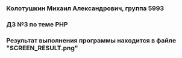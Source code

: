 ### Колотушкин Михаил Александрович, группа 5993

### ДЗ №3 по теме PHP

### Результат выполнения программы находится в файле "SCREEN_RESULT.png"
